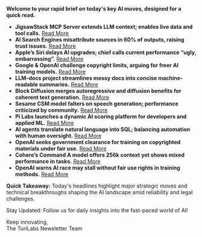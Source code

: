 <p><strong>Welcome to your rapid brief on today's key AI moves, designed for a quick read.</strong>  </p>
<ul>
<li><strong>JigsawStack MCP Server extends LLM context; enables live data and tool calls.</strong> <a href="https://arstechnica.com">Read More</a>  </li>
<li><strong>AI Search Engines misattribute sources in 60% of outputs, raising trust issues.</strong> <a href="https://arstechnica.com/ai/2025/03/ai-search-engines-give-incorrect-answers-at-an-alarming-60-rate-study-says/">Read More</a>  </li>
<li><strong>Apple’s Siri delays AI upgrades; chief calls current performance “ugly, embarrassing”.</strong> <a href="https://www.bloomberg.com/news/articles/2025-03-14/apple-s-siri-chief-calls-ai-delays-ugly-and-embarrassing-promises-fixes">Read More</a>  </li>
<li><strong>Google &amp; OpenAI challenge copyright limits, arguing for freer AI training models.</strong> <a href="https://arstechnica.com/google/2025/03/google-agrees-with-openai-that-copyright-has-no-place-in-ai-development/">Read More</a>  </li>
<li><strong>LLM-docs project streamlines messy docs into concise machine-readable summaries.</strong> <a href="https://github.com/Dicklesworthstone/llm-docs">Read More</a>  </li>
<li><strong>Block Diffusion merges autoregressive and diffusion benefits for coherent text generation.</strong> <a href="https://arxiv.org/abs/2503.09573">Read More</a>  </li>
<li><strong>Sesame CSM model falters on speech generation; performance criticized by community.</strong> <a href="https://github.com/SesameAILabs/csm">Read More</a>  </li>
<li><strong>Pi Labs launches a dynamic AI scoring platform for developers and applied ML.</strong> <a href="https://build.withpi.ai/dashboard">Read More</a>  </li>
<li><strong>AI agents translate natural language into SQL; balancing automation with human oversight.</strong> <a href="https://blog.dust.tt/spreadsheets-databases-and-beyond-creating-a-universal-ai-query-layer/">Read More</a>  </li>
<li><strong>OpenAI seeks government clearance for training on copyrighted materials under fair use.</strong> <a href="https://openai.com/global-affairs/openai-proposals-for-the-us-ai-action-plan/">Read More</a>  </li>
<li><strong>Cohere’s Command A model offers 256k context yet shows mixed performance in tasks.</strong> <a href="https://cohere.com/blog/command-a">Read More</a>  </li>
<li><strong>OpenAI warns AI race may stall without fair use rights in training methods.</strong> <a href="https://arstechnica.com/tech-policy/2025/03/openai-urges-trump-either-settle-ai-copyright-debate-or-lose-ai-race-to-china/">Read More</a>  </li>
</ul>
<p><strong>Quick Takeaway:</strong> Today's headlines highlight major strategic moves and technical breakthroughs shaping the AI landscape amid reliability and legal challenges.  </p>
<p>Stay Updated: Follow us for daily insights into the fast-paced world of AI!  </p>
<p>Keep innovating,<br />
The TuriLabs Newsletter Team</p>